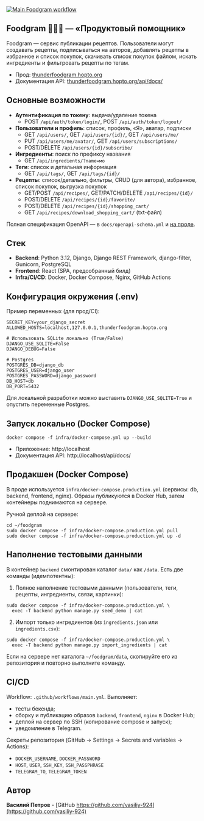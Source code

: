 [![Main Foodgram workflow](https://github.com/vasiliy-924/foodgram/actions/workflows/main.yml/badge.svg)](https://github.com/vasiliy-924/foodgram/actions/workflows/main.yml)

## Foodgram 🍕🍳🥩 — «Продуктовый помощник»

Foodgram — сервис публикации рецептов. Пользователи могут создавать рецепты,
подписываться на авторов, добавлять рецепты в избранное и список покупок,
скачивать список покупок файлом, искать ингредиенты и фильтровать рецепты по тегам.

- Прод: [thunderfoodgram.hopto.org](https://thunderfoodgram.hopto.org)
- Документация API: [thunderfoodgram.hopto.org/api/docs/](https://thunderfoodgram.hopto.org/api/docs/)

## Основные возможности
- **Аутентификация по токену**: выдача/удаление токена
  - POST `/api/auth/token/login/`, POST `/api/auth/token/logout/`
- **Пользователи и профиль**: список, профиль, «Я», аватар, подписки
  - GET `/api/users/`, GET `/api/users/{id}/`, GET `/api/users/me/`
  - PUT `/api/users/me/avatar/`, GET `/api/users/subscriptions/`
  - POST/DELETE `/api/users/{id}/subscribe/`
- **Ингредиенты**: поиск по префиксу названия
  - GET `/api/ingredients/?name=мо`
- **Теги**: список и детальная информация
  - GET `/api/tags/`, GET `/api/tags/{id}/`
- **Рецепты**: список/детально, фильтры, CRUD (для автора),
  избранное, список покупок, выгрузка покупок
  - GET/POST `/api/recipes/`, GET/PATCH/DELETE `/api/recipes/{id}/`
  - POST/DELETE `/api/recipes/{id}/favorite/`
  - POST/DELETE `/api/recipes/{id}/shopping_cart/`
  - GET `/api/recipes/download_shopping_cart/` (txt-файл)

Полная спецификация OpenAPI — в `docs/openapi-schema.yml` и
[на проде](https://thunderfoodgram.hopto.org/api/docs/).

## Стек
- **Backend**: Python 3.12, Django, Django REST Framework, django-filter,
  Gunicorn, PostgreSQL
- **Frontend**: React (SPA, предсобранный билд)
- **Infra/CI/CD**: Docker, Docker Compose, Nginx, GitHub Actions

## Конфигурация окружения (.env)
Пример переменных (для прод/CI):

```
SECRET_KEY=your_django_secret
ALLOWED_HOSTS=localhost,127.0.0.1,thunderfoodgram.hopto.org

# Использовать SQLite локально (True/False)
DJANGO_USE_SQLITE=False
DJANGO_DEBUG=False

# Postgres
POSTGRES_DB=django_db
POSTGRES_USER=django_user
POSTGRES_PASSWORD=django_password
DB_HOST=db
DB_PORT=5432
```

Для локальной разработки можно выставить `DJANGO_USE_SQLITE=True` и опустить
переменные Postgres.

## Запуск локально (Docker Compose)

```
docker compose -f infra/docker-compose.yml up --build
```

- Приложение: http://localhost
- Документация API: http://localhost/api/docs/

## Продакшен (Docker Compose)
В проде используется `infra/docker-compose.production.yml` (сервисы: db,
backend, frontend, nginx). Образы публикуются в Docker Hub, затем
контейнеры поднимаются на сервере.

Ручной деплой на сервере:
```
cd ~/foodgram
sudo docker compose -f infra/docker-compose.production.yml pull
sudo docker compose -f infra/docker-compose.production.yml up -d
```

## Наполнение тестовыми данными
В контейнер `backend` смонтирован каталог `data/` как `/data`. Есть две
команды (идемпотентны):

1) Полное наполнение тестовыми данными (пользователи, теги, рецепты,
   ингредиенты, связи, картинки):
```
sudo docker compose -f infra/docker-compose.production.yml \
  exec -T backend python manage.py seed_demo | cat
```

2) Импорт только ингредиентов (из `ingredients.json` или `ingredients.csv`):
```
sudo docker compose -f infra/docker-compose.production.yml \
  exec -T backend python manage.py import_ingredients | cat
```

Если на сервере нет каталога `~/foodgram/data`, скопируйте его из репозитория
и повторно выполните команду.

## CI/CD
Workflow: `.github/workflows/main.yml`.
Выполняет:
- тесты бекенда;
- сборку и публикацию образов `backend`, `frontend`, `nginx` в Docker Hub;
- деплой на сервер по SSH (копирование compose и запуск);
- уведомление в Telegram.

Секреты репозитория (GitHub → Settings → Secrets and variables → Actions):
- `DOCKER_USERNAME`, `DOCKER_PASSWORD`
- `HOST`, `USER`, `SSH_KEY`, `SSH_PASSPHRASE`
- `TELEGRAM_TO`, `TELEGRAM_TOKEN`

## Автор
**Василий Петров** - [GitHub https://github.com/vasiliy-924](https://github.com/vasiliy-924)